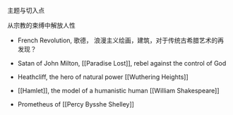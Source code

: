主题与切入点

从宗教的束缚中解放人性
- French Revolution, 歌德， 浪漫主义绘画，建筑，对于传统古希腊艺术的再发现？


- Satan of John Milton, [[Paradise Lost]], rebel against the control of God
- Heathcliff, the hero of natural power [[Wuthering Heights]]
- [[Hamlet]], the model of a humanistic human [[William Shakespeare]]
- Prometheus of [[Percy Bysshe Shelley]]